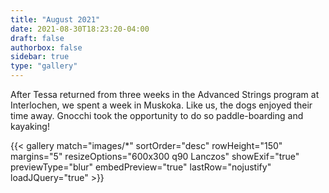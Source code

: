 ```yaml
---
title: "August 2021"
date: 2021-08-30T18:23:20-04:00
draft: false
authorbox: false
sidebar: true
type: "gallery"
---
```

After Tessa returned from three weeks in the Advanced Strings program at Interlochen, we spent a week in Muskoka. Like us, the dogs enjoyed their time away. Gnocchi took the opportunity to do so paddle-boarding and kayaking!

<!--more-->
{{< gallery match="images/*" sortOrder="desc" rowHeight="150" margins="5" resizeOptions="600x300 q90 Lanczos" showExif="true" previewType="blur" embedPreview="true" lastRow="nojustify" loadJQuery="true" >}}
